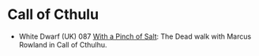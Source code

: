 # Call of Cthulu

* White Dwarf (UK) 087 [With a Pinch of Salt](/wd-uk/wd-uk-087-1987-03.md): The Dead walk with Marcus Rowland in Call of Cthulhu.